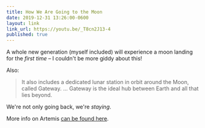 ```yaml
---
title: How We Are Going to the Moon
date: 2019-12-31 13:26:00-0600
layout: link
link_url: https://youtu.be/_T8cn2J13-4
published: true
---
```


A whole new generation (myself included) will experience a moon landing for the *first time* – I couldn't be more giddy about this!

Also:

> It also includes a dedicated lunar station in orbit around the Moon, called Gateway. ... Gateway is the ideal hub between Earth and all that lies beyond. 

We're not only going back, we're *staying*.

More info on Artemis [can be found here](https://www.nasa.gov/specials/artemis/).
